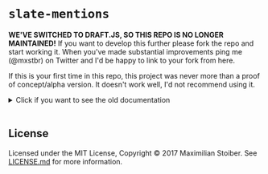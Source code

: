 # `slate-mentions`

**WE'VE SWITCHED TO DRAFT.JS, SO THIS REPO IS NO LONGER MAINTAINED!** If you want to develop this further please fork the repo and start working it. When you've made substantial improvements ping me (@mxstbr) on Twitter and I'd be happy to link to your fork from here.

If this is your first time in this repo, this project was never more than a proof of concept/alpha version. It doesn't work well, I'd not recommend using it.

<details>
  <summary>Click if you want to see the old documentation</summary>

Add support for mentions to your Slate editor.

## Installation

```sh
npm install --save slate-mentions
```

## Usage

### TL;DR:

```JS
import { Editor } from 'slate';
import MentionsPlugin from 'slate-mentions';

const mentions = MentionsPlugin({
  Mention: (props) => <span {...props.attributes}>{props.children}</span>,
  Suggestions: (props) => (
    <div>
      {props.suggestions.map((suggestion, index) => (
        <span
          style={{
            background: index === props.selected ? 'red' : 'grey',
          }}
        >
          {suggestion}
        </span>
      ))}
    </div>
  ),
});

const suggestions = ['max', 'brian', 'bryn'];

updateSuggestions = (text) => {
  this.setState({
    suggestions: suggestions.filter(suggestion => suggestion.indexOf(text) > -1),
  });
}

<Editor
  plugins={[mentions]}
  suggestions={suggestions}
  onMentionSearch={this.updateSuggestions}
/>
```

The plugin has two required options:

- `Mention`: The component to render a mention mark in the editor. This gets two props (`attributes` and `children`), and `props.attributes` must be attached to the DOM node. (just like any other Slate mark)
- `Suggestions`: The component to render the suggestions as a list. This is already in a portal that's positioned next to the mention. This component gets three props: `suggestions` (the list of suggestions), `selected` (the index of the currently selected mention via keyboard shortcuts) and `mention`. (the search text)

You can also set the following optional options:
- `ignoreIn`: An array of block types to **not** trigger mentions inside.
- `onlyIn` — An array of block types to **only** trigger mentions inside.


After passing these two options to the plugin and adding it to the plugins array you have to pass two special props to the Slate `Editor` component:

- `suggestions`: A list of suggestions to show in the `Suggestions`. Has to be an array.
- `onMentionSearch`: A function that filters/gets the suggestions based on the input from the user.

`onMentionSearch` can be asynchronous if you need to fetch data from a server. To add a loading state set `suggestions` to `null` temporarily:

```JS
updateSuggestions = (text) => {
  // Tell slate-mentions you're currently loading suggestions
  this.setState({
    suggestions: null
  });
  // Fetch the suggestions
  fetch(`api.com/v1/people?filter=${text}`)
    .then(possibleMentions => {
      // Set the state
      this.setState({
        suggestions: possibleMentions,
      })
    })
}
```

</details>

<br />

## License

Licensed under the MIT License, Copyright ©️ 2017 Maximilian Stoiber. See [LICENSE.md](LICENSE.md) for more information.

